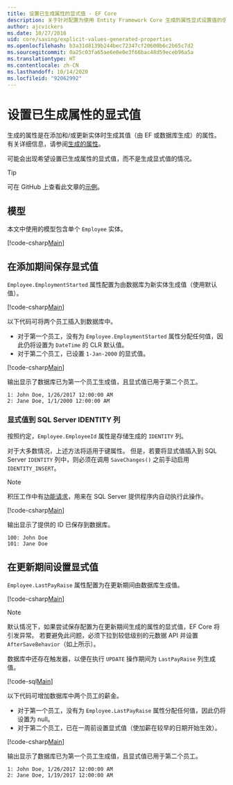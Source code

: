 ```yaml
---
title: 设置已生成属性的显式值 - EF Core
description: 关于针对配置为使用 Entity Framework Core 生成的属性显式设置值的信息
author: ajcvickers
ms.date: 10/27/2016
uid: core/saving/explicit-values-generated-properties
ms.openlocfilehash: b3a31d8139b244bec72347cf20600b6c2b65c7d2
ms.sourcegitcommit: 0a25c03fa65ae6e0e0e3f66bac48d59eceb96a5a
ms.translationtype: HT
ms.contentlocale: zh-CN
ms.lasthandoff: 10/14/2020
ms.locfileid: "92062992"
---
```

# <a name="setting-explicit-values-for-generated-properties"></a>设置已生成属性的显式值

生成的属性是在添加和/或更新实体时生成其值（由 EF 或数据库生成）的属性。 有关详细信息，请参阅[生成的属性](xref:core/modeling/generated-properties)。

可能会出现希望设置已生成属性的显式值，而不是生成显式值的情况。

> [!TIP]
> 可在 GitHub 上查看此文章的[示例](https://github.com/dotnet/EntityFramework.Docs/tree/master/samples/core/Saving/ExplicitValuesGenerateProperties/)。

## <a name="the-model"></a>模型

本文中使用的模型包含单个 `Employee` 实体。

[!code-csharp[Main](../../../samples/core/Saving/ExplicitValuesGenerateProperties/Employee.cs#Sample)]

## <a name="saving-an-explicit-value-during-add"></a>在添加期间保存显式值

`Employee.EmploymentStarted` 属性配置为由数据库为新实体生成值（使用默认值）。

[!code-csharp[Main](../../../samples/core/Saving/ExplicitValuesGenerateProperties/EmployeeContext.cs#EmploymentStarted)]

以下代码可将两个员工插入到数据库中。

* 对于第一个员工，没有为 `Employee.EmploymentStarted` 属性分配任何值，因此仍将设置为 `DateTime` 的 CLR 默认值。
* 对于第二个员工，已设置 `1-Jan-2000` 的显式值。

[!code-csharp[Main](../../../samples/core/Saving/ExplicitValuesGenerateProperties/Sample.cs#EmploymentStarted)]

输出显示了数据库已为第一个员工生成值，且显式值已用于第二个员工。

```output
1: John Doe, 1/26/2017 12:00:00 AM
2: Jane Doe, 1/1/2000 12:00:00 AM
```

### <a name="explicit-values-into-sql-server-identity-columns"></a>显式值到 SQL Server IDENTITY 列

按照约定，`Employee.EmployeeId` 属性是存储生成的 `IDENTITY` 列。

对于大多数情况，上述方法将适用于键属性。 但是，若要将显式值插入到 SQL Server `IDENTITY` 列中，则必须在调用 `SaveChanges()` 之前手动启用 `IDENTITY_INSERT`。

> [!NOTE]
> 积压工作中有[功能请求](https://github.com/aspnet/EntityFramework/issues/703)，用来在 SQL Server 提供程序内自动执行此操作。

[!code-csharp[Main](../../../samples/core/Saving/ExplicitValuesGenerateProperties/Sample.cs#EmployeeId)]

输出显示了提供的 ID 已保存到数据库。

```output
100: John Doe
101: Jane Doe
```

## <a name="setting-an-explicit-value-during-update"></a>在更新期间设置显式值

`Employee.LastPayRaise` 属性配置为在更新期间由数据库生成值。

[!code-csharp[Main](../../../samples/core/Saving/ExplicitValuesGenerateProperties/EmployeeContext.cs#LastPayRaise)]

> [!NOTE]
> 默认情况下，如果尝试保存配置为在更新期间生成的属性的显式值，EF Core 将引发异常。 若要避免此问题，必须下拉到较低级别的元数据 API 并设置 `AfterSaveBehavior`（如上所示）。

数据库中还存在触发器，以便在执行 `UPDATE` 操作期间为 `LastPayRaise` 列生成值。

[!code-sql[Main](../../../samples/core/Saving/ExplicitValuesGenerateProperties/employee_UPDATE.sql)]

以下代码可增加数据库中两个员工的薪金。

* 对于第一个员工，没有为 `Employee.LastPayRaise` 属性分配任何值，因此仍将设置为 null。
* 对于第二个员工，已在一周前设置显式值（使加薪在较早的日期开始生效）。

[!code-csharp[Main](../../../samples/core/Saving/ExplicitValuesGenerateProperties/Sample.cs#LastPayRaise)]

输出显示了数据库已为第一个员工生成值，且显式值已用于第二个员工。

```output
1: John Doe, 1/26/2017 12:00:00 AM
2: Jane Doe, 1/19/2017 12:00:00 AM
```
